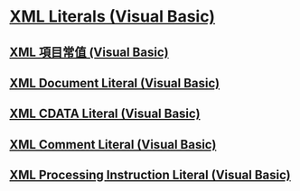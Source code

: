# [XML Literals (Visual Basic)](index.md)
## [XML 項目常值 (Visual Basic)](xml-element-literal.md)
## [XML Document Literal (Visual Basic)](xml-document-literal.md)
## [XML CDATA Literal (Visual Basic)](xml-cdata-literal.md)
## [XML Comment Literal (Visual Basic)](xml-comment-literal.md)
## [XML Processing Instruction Literal (Visual Basic)](xml-processing-instruction-literal.md)
